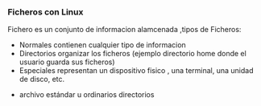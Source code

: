 ### Ficheros con Linux

 Fichero es un conjunto de informacion alamcenada ,tipos de Ficheros:
 
* Normales contienen cualquier tipo de informacion
* Directorios organizar los ficheros (ejemplo directorio home donde el usuario guarda sus ficheros)
* Especiales representan un dispositivo fisico , una terminal, una unidad de disco, etc. 
- archivo estándar u ordinarios directorios
